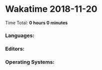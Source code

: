 # Wakatime 2018-11-20

Time Total: **0 hours 0 minutes**

### Languages:

### Editors:

### Operating Systems:

